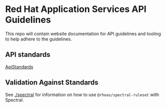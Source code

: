 # Red Hat Application Services API Guidelines

This repo will contain website documentation for API guidelines and tooling to help adhere to the guidelines.

## API standards 

[ApiStandards](./docs/api-standards.md)  

## Validation Against Standards 

See [./spectral](./spectral) for information on how to use `@rhoas/spectral-ruleset` with Spectral.
